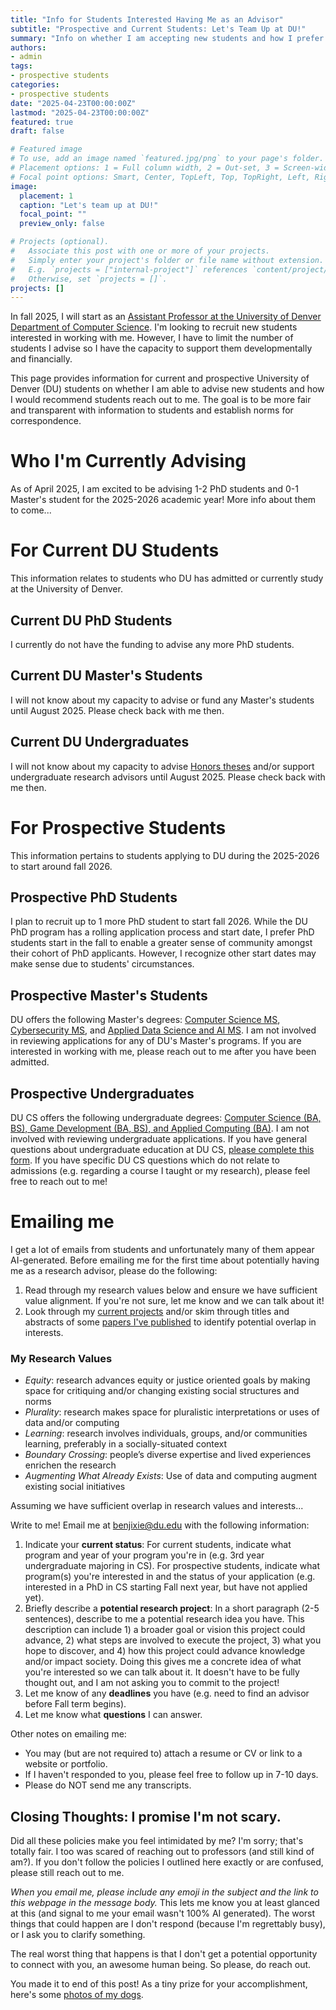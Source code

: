 ```yaml
---
title: "Info for Students Interested Having Me as an Advisor"
subtitle: "Prospective and Current Students: Let's Team Up at DU!"
summary: "Info on whether I am accepting new students and how I prefer students contact me."
authors:
- admin
tags:
- prospective students
categories:
- prospective students
date: "2025-04-23T00:00:00Z"
lastmod: "2025-04-23T00:00:00Z"
featured: true
draft: false

# Featured image
# To use, add an image named `featured.jpg/png` to your page's folder.
# Placement options: 1 = Full column width, 2 = Out-set, 3 = Screen-width
# Focal point options: Smart, Center, TopLeft, Top, TopRight, Left, Right, BottomLeft, Bottom, BottomRight
image:
  placement: 1
  caption: "Let's team up at DU!"
  focal_point: ""
  preview_only: false

# Projects (optional).
#   Associate this post with one or more of your projects.
#   Simply enter your project's folder or file name without extension.
#   E.g. `projects = ["internal-project"]` references `content/project/deep-learning/index.md`.
#   Otherwise, set `projects = []`.
projects: []
---
```


In fall 2025, I will start as an [Assistant Professor at the University of Denver Department of Computer Science](https://ritchieschool.du.edu/about/people/benjamin-xie). I'm looking to recruit new students interested in working with me. However, I have to limit the number of students I advise so I have the capacity to support them developmentally and financially.

This page provides information for current and prospective University of Denver (DU) students on whether I am able to advise new students and how I would recommend students reach out to me. The goal is to be more fair and transparent with information to students and establish norms for correspondence.

# Who I'm Currently Advising
As of April 2025, I am excited to be advising 1-2 PhD students and 0-1 Master's student for the 2025-2026 academic year! More info about them to come...

# For Current DU Students
This information relates to students who DU has admitted or currently study at the University of Denver.

## Current DU PhD Students
I currently do not have the funding to advise any more PhD students.

## Current DU Master's Students
I will not know about my capacity to advise or fund any Master's students until August 2025. Please check back with me then.

## Current DU Undergraduates
I will not know about my capacity to advise [Honors theses](https://bulletin.du.edu/undergraduate/graduationpolicies/degrees_with_honors/) and/or support undergraduate research advisors until August 2025. Please check back with me then.

# For Prospective Students
This information pertains to students applying to DU during the 2025-2026 to start around fall 2026.

## Prospective PhD Students
I plan to recruit up to 1 more PhD student to start fall 2026. While the DU PhD program has a rolling application process and start date, I prefer PhD students start in the fall to enable a greater sense of community amongst their cohort of PhD applicants. However, I recognize other start dates may make sense due to students' circumstances.

## Prospective Master's Students
DU offers the following Master's degrees: [Computer Science MS](https://ritchieschool.du.edu/academics-education/gr-programs/ms-computer-science), [Cybersecurity MS](https://ritchieschool.du.edu/academics-education/gr-programs/ms-cybersecurity), and [Applied Data Science and AI MS](https://ritchieschool.du.edu/academics-education/gr-programs/ms-online-applied-data-science-and-artificial-intelligence). I am not involved in reviewing applications for any of DU's Master's programs. If you are interested in working with me, please reach out to me after you have been admitted.

## Prospective Undergraduates
DU CS offers the following undergraduate degrees: [Computer Science (BA, BS), Game Development (BA, BS), and Applied Computing (BA)](https://ritchieschool.du.edu/computer-science/cs-undergraduate). I am not involved with reviewing undergraduate applications. If you have general questions about undergraduate education at DU CS, [please complete this form](https://admission.du.edu/register/requestinformation). If you have specific DU CS questions which do not relate to admissions (e.g. regarding a course I taught or my research), please feel free to reach out to me!

# Emailing me
I get a lot of emails from students and unfortunately many of them appear AI-generated. Before emailing me for the first time about potentially having me as a research advisor, please do the following:

1. Read through my research values below and ensure we have sufficient value alignment. If you're not sure, let me know and we can talk about it!
2. Look through my [current projects](/#projects) and/or skim through titles and abstracts of some [papers I've published](/publication/) to identify potential overlap in interests.

### My Research Values
* *Equity*: research advances equity or justice oriented goals by making space for critiquing and/or changing existing social structures and norms
* *Plurality*: research makes space for pluralistic interpretations or uses of data and/or computing
* *Learning*: research involves individuals, groups, and/or communities learning, preferably in a socially-situated context
* *Boundary Crossing*: people’s diverse expertise and lived experiences enrichen the research
* *Augmenting What Already Exists*: Use of data and computing augment existing social initiatives

Assuming we have sufficient overlap in research values and interests...

Write to me! Email me at benjixie@du.edu with the following information:
1. Indicate your **current status**: For current students, indicate what program and year of your program you're in (e.g. 3rd year undergraduate majoring in CS). For prospective students, indicate what program(s) you're interested in and the status of your application (e.g. interested in a PhD in CS starting Fall next year, but have not applied yet).
2. Briefly describe a **potential research project**: In a short paragraph (2-5 sentences), describe to me a potential research idea you have. This description can include 1) a broader goal or vision this project could advance, 2) what steps are involved to execute the project, 3) what you hope to discover, and 4) how this project could advance knowledge and/or impact society. Doing this gives me a concrete idea of what you're interested so we can talk about it. It doesn't have to be fully thought out, and I am not asking you to commit to the project!
3. Let me know of any **deadlines** you have (e.g. need to find an advisor before Fall term begins).
4. Let me know what **questions** I can answer.

Other notes on emailing me:
- You may (but are not required to) attach a resume or CV or link to a website or portfolio.
- If I haven't responded to you, please feel free to follow up in 7-10 days.
- Please do NOT send me any transcripts.

## Closing Thoughts: I promise I'm not scary.
Did all these policies make you feel intimidated by me? I'm sorry; that's totally fair. I too was scared of reaching out to professors (and still kind of am?). If you don't follow the policies I outlined here exactly or are confused, please still reach out to me. 

*When you email me, please include any emoji in the subject and the link to this webpage in the message body.* This lets me know you at least glanced at this (and signal to me your email wasn't 100% AI generated). The worst things that could happen are I don't respond (because I'm regrettably busy), or I ask you to clarify something. 

The real worst thing that happens is that I don't get a potential opportunity to connect with you, an awesome human being. So please, do reach out.

You made it to end of this post! As a tiny prize for your accomplishment, here's some [photos of my dogs](/dogs).
